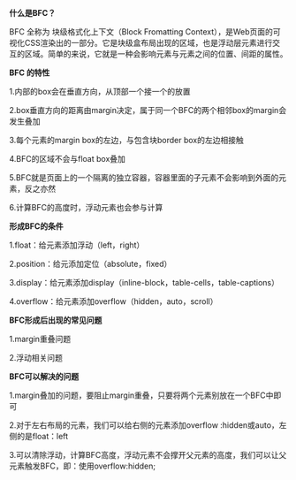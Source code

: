 **什么是BFC？**

BFC 全称为 块级格式化上下文（Block Fromatting Context），是Web页面的可视化CSS渲染出的一部分。它是块级盒布局出现的区域，也是浮动层元素进行交互的区域。简单的来说，它就是一种会影响元素与元素之间的位置、间距的属性。

 

**BFC 的特性**

1.内部的box会在垂直方向，从顶部一个接一个的放置

2.box垂直方向的距离由margin决定，属于同一个BFC的两个相邻box的margin会发生叠加

3.每个元素的margin box的左边，与包含块border box的左边相接触

4.BFC的区域不会与float box叠加

5.BFC就是页面上的一个隔离的独立容器，容器里面的子元素不会影响到外面的元素，反之亦然

6.计算BFC的高度时，浮动元素也会参与计算

 

**形成BFC的条件**

1.float：给元素添加浮动（left，right）

2.position：给元添加定位（absolute，fixed）

3.display：给元素添加display（inline-block，table-cells，table-captions）

4.overflow：给元素添加overflow（hidden，auto，scroll）

 

**BFC形成后出现的常见问题**

1.margin重叠问题

2.浮动相关问题

 

**BFC可以解决的问题**

1.margin叠加的问题，要阻止margin重叠，只要将两个元素别放在一个BFC中即可

2.对于左右布局的元素，我们可以给右侧的元素添加overflow :hidden或auto，左侧的是float：left

3.可以清除浮动，计算BFC高度，浮动元素不会撑开父元素的高度，我们可以让父元素触发BFC，即：使用overflow:hidden;